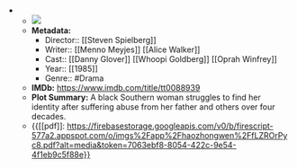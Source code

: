 - 
    - ![](https://m.media-amazon.com/images/M/MV5BZDRkOWQ5NGUtYTVmOS00ZjNhLWEwODgtOGI2MmUxNTBkMjU0XkEyXkFqcGdeQXVyMjUzOTY1NTc@._V1_SX300.jpg)  
    - **Metadata:**
        - Director:: [[Steven Spielberg]]
        - Writer:: [[Menno Meyjes]] [[Alice Walker]]
        - Cast:: [[Danny Glover]] [[Whoopi Goldberg]] [[Oprah Winfrey]]
        - Year:: [[1985]]
        - Genre:: #Drama
    - **IMDb:** https://www.imdb.com/title/tt0088939
    - **Plot Summary:** A black Southern woman struggles to find her identity after suffering abuse from her father and others over four decades.
    - {{[[pdf]]: https://firebasestorage.googleapis.com/v0/b/firescript-577a2.appspot.com/o/imgs%2Fapp%2Fhaozhongwen%2FfLZROrPyc8.pdf?alt=media&token=7063ebf8-8054-422c-9e54-4f1eb9c5f88e}}
